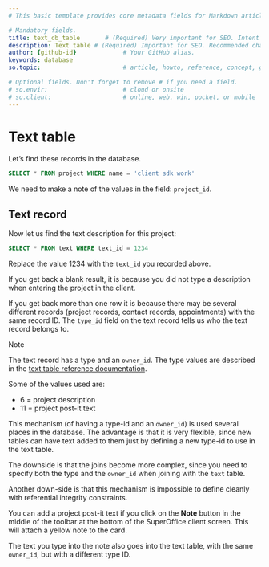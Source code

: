 ```yaml
---
# This basic template provides core metadata fields for Markdown articles on docs.superoffice.com.

# Mandatory fields.
title: text_db_table       # (Required) Very important for SEO. Intent in a unique string of 43-59 chars including spaces.
description: Text table # (Required) Important for SEO. Recommended character length is 115-145 characters including spaces.
author: {github-id}             # Your GitHub alias.
keywords: database
so.topic:                       # article, howto, reference, concept, guide

# Optional fields. Don't forget to remove # if you need a field.
# so.envir:                     # cloud or onsite
# so.client:                    # online, web, win, pocket, or mobile
---
```


# Text table

Let’s find these records in the database.

```SQL
SELECT * FROM project WHERE name = 'client sdk work'
```

We need to make a note of the values in the field: `project_id`.

## Text record

Now let us find the text description for this project:

```SQL
SELECT * FROM text WHERE text_id = 1234
```

Replace the value 1234 with the `text_id` you recorded above.

If you get back a blank result, it is because you did not type a description when entering the project in the client.

If you get back more than one row it is because there may be several different records (project records, contact records, appointments) with the same record ID. The `type_id` field on the text record tells us who the text record belongs to.

> [!NOTE]
> The text record has a type and an `owner_id`. The type values are described in the [text table reference documentation][1].

Some of the values used are:

* 6 = project description
* 11 = project post-it text

This mechanism (of having a type-id and an `owner_id`) is used several places in the database. The advantage is that it is very flexible, since new tables can have text added to them just by defining a new type-id to use in the text table.

The downside is that the joins become more complex, since you need to specify both the type and the `owner_id` when joining with the `text` table.

Another down-side is that this mechanism is impossible to define cleanly with referential integrity constraints.

You can add a project post-it text if you click on the **Note** button in the middle of the toolbar at the bottom of the SuperOffice client screen. This will attach a yellow note to the card.

The text you type into the note also goes into the text table, with the same `owner_id`, but with a different type ID.

<!-- Referenced links -->
[1]: ../tables/text.md
